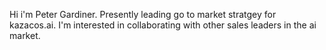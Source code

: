 Hi i'm Peter Gardiner. Presently leading go to market stratgey for kazacos.ai. I'm interested in collaborating with other sales leaders in the ai market. 
